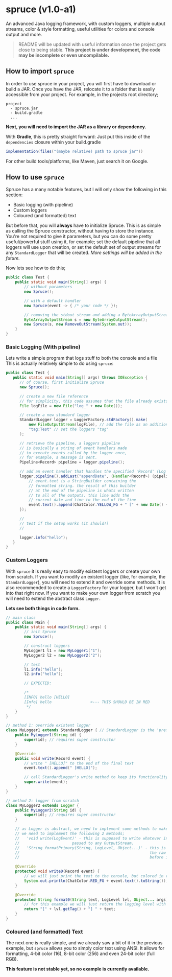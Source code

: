 # spruce (v1.0-a1)
An advanced Java logging framework, with custom loggers, multiple output streams, color & style formatting,
useful utilities for colors and console output and more.

> README will be updated with useful information once the project gets close to being stable.
> **This project is under development, the code may be incomplete or even uncompilable.**

## How to import **`spruce`**

In order to use spruce in your project, you will first have to download or build a JAR.
Once you have the JAR, relocate it to a folder that is easliy accessible from your project.
For example, in the projects root directory;
```
project 
  - spruce.jar
  - build.gradle
  ...
```

**Next, you will need to import the JAR as a library or dependency.**

With **Gradle**, this is pretty straight forward:
Just put this inside of the `dependencies` closure within your build.gradle
```groovy
implementation(files("(maybe relative) path to spruce jar"))
```
For other build tools/platforms, like Maven, just search it on Google.

## How to use **`spruce`**

Spruce has a many notable features, but I will only show the following in this section:
  * Basic logging (with pipeline)
  * Custom loggers
  * Coloured (and formatted) text
  
But before that, you will **always** have to initialize Spruce.
This is as simple as calling the Spruce constructor, without having to store
the instance. You're not required to give it parameters, but you can do some
pretty useful/powerful stuff using it, for example; set the default pipeline that
all loggers will use upon creation, or set the default set of output streams
for any `StandardLogger` that will be created. *More settings will be added in the
future.*

Now lets see how to do this;
```java
public class Test {
    public static void main(String[] args) {
        // without parameters
        new Spruce();

        // with a default handler
        new Spruce(event -> { /* your code */ });

        // removing the stdout stream and adding a ByteArrayOutputStream.
        ByteArrayOutputStream s = new ByteArrayOutputStream();
        new Spruce(s, new RemoveOutStream(System.out));
    }
}
```

### Basic Logging (With pipeline)

Lets write a simple program that logs stuff to both the console and a file 
This is actually relatively simple to do using `spruce`:

```java
public class Test {
   public static void main(String[] args) throws IOException {
      // of course, first initialize Spruce
      new Spruce();

      // create a new file reference
      // for simplicity, this code assumes that the file already exists
      File logFile = new File("log_" + new Date());

      // create a new standard logger
      StandardLogger logger = LoggerFactory.stdFactory().make(
          new FileOutputStream(logFile), // add the file as an additional output
          "tag:Test" // set the loggers "tag"
      );

      // retrieve the pipeline, a loggers pipeline
      // is basically a string of event handlers made
      // to execute events called by the logger once,
      // for example, a message is sent.
      Pipeline<Record> pipeline = logger.pipeline();

      // add an event handler that handles the specified 'Record' (Log event)
      logger.pipeline().addLast("appendDate", (Handler<Record>) (pipeline, event) -> {
          // event.text is a StringBuilder containing the
          // formatted string. the result of this builder
          // at the end of the pipeline is whats written
          // to all of the outputs. this line adds the
          // current date and time to the end of the line
          event.text().append(ChatColor.YELLOW_FG + " [" + new Date() + "]");
      });

      //
      // test if the setup works (it should!)
      //

      logger.info("hello");
   }
}
```

### Custom Loggers

With `spruce` it is really easy to modify existent loggers or create your own from scratch.
If you want to modify an existent logger (like, for example, the `StandardLogger`), you will need to extend it and override
some methods. It is also recommended to create a `LoggerFactory` for your logger, but I won't get into that right now. 
If you want to make your own logger from scratch you will need to extend the abstract class `Logger`.

**Lets see both things in code form.**

```java
// main class
public class Main {
    public static void main(String[] args) {
        // init Spruce
        new Spruce();

        // construct loggers
        MyLogger1 l1 = new MyLogger1("1");
        MyLogger2 l2 = new MyLogger2("2");

        // test
        l1.info("hello");
        l2.info("hello");

        // EXPECTED:

        /*
        [INFO] hello [HELLO]
        [Info] hello                 <--- THIS SHOULD BE IN RED
         */
    }
}

// method 1: override existent logger
class MyLogger1 extends StandardLogger { // StandardLogger is the 'prefab' logger class shipped with spruce
    public MyLogger1(String id) {
        super(id); // requires super constructor
    }

    @Override
    public void write(Record event) {
        // write " [HELLO]" to the end of the final text
        event.text().append(" [HELLO]");

        // call StandardLogger's write method to keep its functionality
        super.write(event);
    }
}

// method 2: logger from scratch
class MyLogger2 extends Logger {
    public MyLogger2(String id) {
        super(id); // requires super constructor
    }

    // as Logger is abstract, we need to implement some methods to make this work
    // we need to implement the following 2 methods;
    //   'void write(LogEvent)' - this is supposed to write whatever information the LogEvent
    //                       passed to any OutputStream.
    //   'String formatPrimary(String, LogLevel, Object...)' - this is supposed to format
    //                                                         the raw text with the corresponding properties
    //                                                         before it is sent to the LogEvent and pipeline.

    @Override
    protected void write0(Record event) {
        // we will just print the text to the console, but colored in red
        System.out.println(ChatColor.RED_FG + event.text().toString());
    }

    @Override
    protected String format0(String text, LogLevel lvl, Object... args) {
        // for this example we will just return the logging level with the text
        return "[" + lvl.getTag() + "] " + text;
    }
}
```

### Coloured (and formatted) Text

The next one is really simple, and we already saw a bit of it
in the previous example, but `spruce` allows you to simply color
text using ANSI. It allows for formatting, 4-bit color (16), 8-bit color (256)
and even 24-bit color (full RGB).

**This feature is not stable yet, so no example is currently available.**


